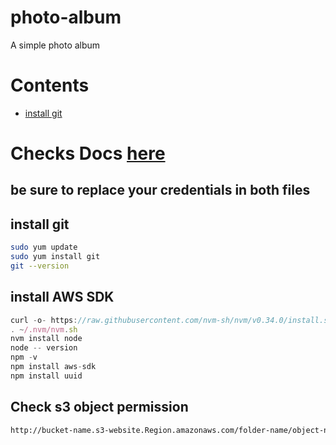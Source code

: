 # photo-album
A simple photo album 

# Contents
* [install git](#install-git)

# Checks Docs [here](https://docs.aws.amazon.com/sdk-for-javascript/v2/developer-guide/s3-example-photo-album.html)

## be sure to replace your credentials in both files

## install git
```bash
sudo yum update 
sudo yum install git
git --version

```

## install AWS SDK 
```js
curl -o- https://raw.githubusercontent.com/nvm-sh/nvm/v0.34.0/install.sh | bash
. ~/.nvm/nvm.sh
nvm install node
node -- version
npm -v
npm install aws-sdk
npm install uuid
```
## Check s3 object permission
```bash
http://bucket-name.s3-website.Region.amazonaws.com/folder-name/object-name
```
